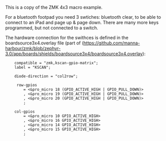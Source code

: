 This is a copy of the ZMK 4x3 macro example.

For a bluetooth footpad you need 3 swtiches: bluetooth clear, to be able to connect to an iPad and page up & page down. There are many more keys programmed, but not connected to a switch.

The hardware connection for the swithces is defined in the boardsource3x4.overlay file (part of (https://github.com/manna-harbour/zmk/blob/zephyr-3.0/app/boards/shields/boardsource3x4/boardsource3x4.overlay):

        compatible = "zmk,kscan-gpio-matrix";
        label = "KSCAN";

        diode-direction = "col2row";

         row-gpios
            = <&pro_micro 18 (GPIO_ACTIVE_HIGH | GPIO_PULL_DOWN)>
            , <&pro_micro 19 (GPIO_ACTIVE_HIGH | GPIO_PULL_DOWN)>
            , <&pro_micro 20 (GPIO_ACTIVE_HIGH | GPIO_PULL_DOWN)>
            ;

        col-gpios
            = <&pro_micro 10 GPIO_ACTIVE_HIGH>
            , <&pro_micro 16 GPIO_ACTIVE_HIGH>
            , <&pro_micro 14 GPIO_ACTIVE_HIGH>
            , <&pro_micro 15 GPIO_ACTIVE_HIGH>
            ;
            
